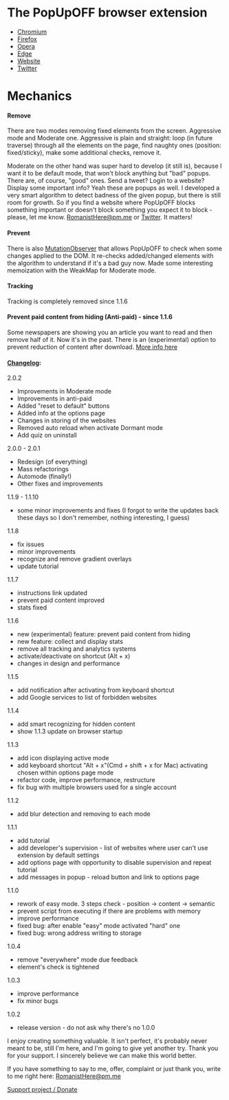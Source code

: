 # The PopUpOFF browser extension

- [Chromium](https://chrome.google.com/webstore/detail/popupoff-popup-blocker/ifnkdbpmgkdbfklnbfidaackdenlmhgh)
- [Firefox](https://addons.mozilla.org/en-GB/firefox/addon/popupoff/)
- [Opera](https://addons.opera.com/en-gb/extensions/details/popupoff-popup-and-overlay-blocker/)
- [Edge](https://microsoftedge.microsoft.com/addons/detail/popupoff-popup-and-over/elacdkdmimelpnkbccdanmnabhajdccm)
- [Website](http://popupoff.org/)
- [Twitter](https://twitter.com/RomanistHere)

# Mechanics

#### Remove

There are two modes removing fixed elements from the screen. Aggressive mode and Moderate one. Aggressive is plain and straight: loop (in future traverse) through all the elements on the page, find naughty ones (position: fixed/sticky), make some additional checks, remove it.

Moderate on the other hand was super hard to develop (it still is), because I want it to be default mode, that won't block anything but "bad" popups. There are, of course, "good" ones. Send a tweet? Login to a website? Display some important info? Yeah these are popups as well. I developed a very smart algorithm to detect badness of the given popup, but there is still room for growth. So if you find a website where PopUpOFF blocks something important or doesn't block something you expect it to block - please, let me know. [RomanistHere@pm.me](mailto:RomanistHere@pm.me) or [Twitter](https://twitter.com/RomanistHere). It matters!

#### Prevent

There is also [MutationObserver](https://developer.mozilla.org/en-US/docs/Web/API/MutationObserver) that allows PopUpOFF to check when some changes applied to the DOM. It re-checks added/changed elements with the algorithm to understand if it's a bad guy now. Made some interesting memoization with the WeakMap for Moderate mode.

#### Tracking

Tracking is completely removed since 1.1.6

#### Prevent paid content from hiding (Anti-paid) - since 1.1.6

Some newspapers are showing you an article you want to read and then remove half of it. Now it's in the past. There is an (experimental) option to prevent reduction of content after download. [More info here](https://romanisthere.github.io/posts/prev-cont-2/)

#### [Changelog](https://romanisthere.github.io/apps/popupoff/updates/):

2.0.2

- Improvements in Moderate mode
- Improvements in anti-paid
- Added "reset to default" buttons
- Added info at the options page
- Changes in storing of the websites
- Removed auto reload when activate Dormant mode
- Add quiz on uninstall

2.0.0 - 2.0.1

- Redesign (of everything)
- Mass refactorings
- Automode (finally!)
- Other fixes and improvements

1.1.9 - 1.1.10

- some minor improvements and fixes (I forgot to write the updates back these days so I don't remember, nothing interesting, I guess)

1.1.8

- fix issues
- minor improvements
- recognize and remove gradient overlays
- update tutorial

1.1.7

- instructions link updated
- prevent paid content improved
- stats fixed

1.1.6

- new (experimental) feature: prevent paid content from hiding
- new feature: collect and display stats
- remove all tracking and analytics systems
- activate/deactivate on shortcut (Alt + x)
- changes in design and performance

1.1.5

- add notification after activating from keyboard shortcut
- add Google services to list of forbidden websites

1.1.4

- add smart recognizing for hidden content
- show 1.1.3 update on browser startup

1.1.3

- add icon displaying active mode
- add keyboard shortcut "Alt + x"(Cmd + shift + x for Mac) activating chosen within options page mode
- refactor code, improve performance, restructure
- fix bug with multiple browsers used for a single account

1.1.2

- add blur detection and removing to each mode

1.1.1

- add tutorial
- add developer's supervision - list of websites where user can't use extension by default settings
- add options page with opportunity to disable supervision and repeat tutorial
- add messages in popup - reload button and link to options page

1.1.0

- rework of easy mode. 3 steps check - position -> content -> semantic
- prevent script from executing if there are problems with memory
- improve performance
- fixed bug: after enable "easy" mode activated "hard" one
- fixed bug: wrong address writing to storage

1.0.4

- remove "everywhere" mode due feedback
- element's check is tightened

1.0.3

- improve performance
- fix minor bugs

1.0.2

- release version - do not ask why there's no 1.0.0

I enjoy creating something valuable. It isn't perfect, it's probably never meant to be, still I'm here, and I'm going to give yet another try. Thank you for your support. I sincerely believe we can make this world better.

If you have something to say to me, offer, complaint or just thank you, write to me right here: [RomanistHere@pm.me](mailto:romanisthere@pm.me)

[Support project / Donate](https://popupoff.org/#donate)
